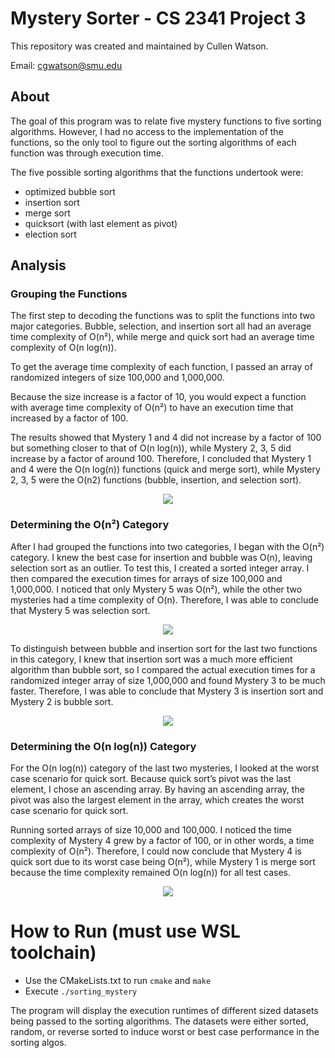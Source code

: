 # Mystery Sorter - CS 2341 Project 3

This repository was created and maintained by Cullen Watson.

Email: cgwatson@smu.edu

## About

The goal of this program was to relate five mystery functions to five sorting
algorithms. However, I had no access to the implementation of the functions, so the
only tool to figure out the sorting algorithms of each function was through
execution time. 

The five possible sorting algorithms that the functions undertook were:
* optimized bubble sort
* insertion sort
* merge sort
* quicksort (with last element as pivot)
* election sort

## Analysis

### Grouping the Functions

The first step to decoding the functions was to split the functions into two major
categories. Bubble, selection, and insertion sort all had an average time complexity of O(n²), while merge and quick sort had an average time complexity of O(n log(n)). 

To get the average time complexity of each function, I passed an array of randomized integers of size 100,000 and
1,000,000. 

Because the size increase is a factor of 10, you would expect a function with average
time complexity of O(n²) to have an execution time that increased by a factor of 100. 

The results showed that Mystery 1 and 4 did not increase by a factor of 100 but something closer to that of
O(n log(n)), while Mystery 2, 3, 5 did increase by a factor of around 100. Therefore, I concluded
that Mystery 1 and 4 were the O(n log(n)) functions (quick and merge sort), while Mystery 2, 3,
5 were the O(n2) functions (bubble, insertion, and selection sort).

<p align="center">
  <img src="https://user-images.githubusercontent.com/78247585/181483489-2b736a8d-8e0e-448f-b899-75d570a63753.png">
</p>

### Determining the O(n²) Category

After I had grouped the functions into two categories, I began with the O(n²) category. I
knew the best case for insertion and bubble was O(n), leaving selection sort as an outlier. To test
this, I created a sorted integer array. I then compared the execution times for arrays of size
100,000 and 1,000,000. I noticed that only Mystery 5 was O(n²), while the other two mysteries
had a time complexity of O(n). Therefore, I was able to conclude that Mystery 5 was selection
sort.

<p align="center">
  <img src="https://user-images.githubusercontent.com/78247585/181483579-badb62e9-fbe6-4ee2-ac39-914b636e5dee.png">
</p>

To distinguish between bubble and insertion sort for the last two functions in this
category, I knew that insertion sort was a much more efficient algorithm than bubble sort, so I
compared the actual execution times for a randomized integer array of size 1,000,000 and found
Mystery 3 to be much faster. Therefore, I was able to conclude that Mystery 3 is insertion sort
and Mystery 2 is bubble sort.

<p align="center">
  <img src="https://user-images.githubusercontent.com/78247585/181483626-fe004073-74e1-4a4f-bfae-95a14b132836.png">
</p>

### Determining the O(n log(n)) Category

For the O(n log(n)) category of the last two mysteries, I looked at the worst case scenario
for quick sort. Because quick sort’s pivot was the last element, I chose an ascending array. By
having an ascending array, the pivot was also the largest element in the array, which creates the
worst case scenario for quick sort. 

Running sorted arrays of size 10,000 and 100,000. I noticed the time complexity of Mystery 4 grew by a factor of 100, or in other words, a time complexity
of O(n²). Therefore, I could now conclude that Mystery 4 is quick sort due to its worst case being
O(n²), while Mystery 1 is merge sort because the time complexity remained O(n log(n)) for all
test cases.

<p align="center">
  <img src="https://user-images.githubusercontent.com/78247585/181486190-968f9597-d424-4f73-8a29-fd5d572d236c.png">
</p>

# How to Run (must use WSL toolchain)

* Use the CMakeLists.txt to run `cmake` and `make`
* Execute `./sorting_mystery`

The program will display the execution runtimes of different sized datasets being passed to the sorting algorithms. The datasets were either sorted, random, or reverse sorted to induce worst or best case performance in the sorting algos.




